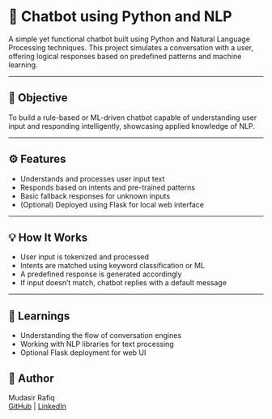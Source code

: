 # 🤖 Chatbot using Python and NLP

A simple yet functional chatbot built using Python and Natural Language Processing techniques. This project simulates a conversation with a user, offering logical responses based on predefined patterns and machine learning.

---

## 📌 Objective

To build a rule-based or ML-driven chatbot capable of understanding user input and responding intelligently, showcasing applied knowledge of NLP.

---


## ⚙️ Features

- Understands and processes user input text  
- Responds based on intents and pre-trained patterns  
- Basic fallback responses for unknown inputs  
- (Optional) Deployed using Flask for local web interface  

---

## 💡 How It Works

- User input is tokenized and processed  
- Intents are matched using keyword classification or ML  
- A predefined response is generated accordingly  
- If input doesn’t match, chatbot replies with a default message  

---

## 🧠 Learnings

- Understanding the flow of conversation engines  
- Working with NLP libraries for text processing  
- Optional Flask deployment for web UI



## 👤 Author

Mudasir Rafiq  
[GitHub](https://github.com/MudasirRafiq) | [LinkedIn](https://www.linkedin.com/in/mudasir-rafiq-aa3b72193)
